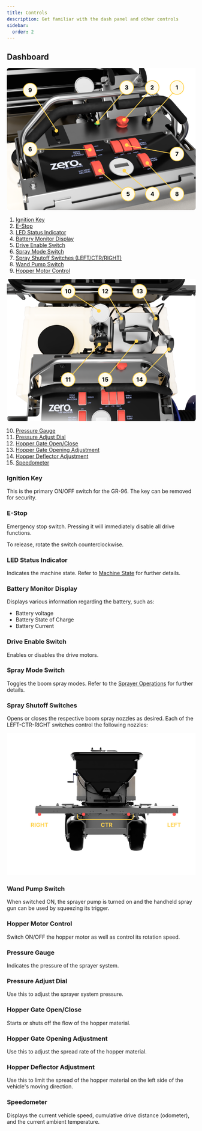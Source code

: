 ```yaml
---
title: Controls
description: Get familiar with the dash panel and other controls
sidebar:
  order: 2
---
```


## Dashboard

![Lower Dashboard Controls](../../../assets/images/dashboard-2.png)

1. [Ignition Key](#ignition-key)
2. [E-Stop](#e-stop)
3. [LED Status Indicator](#led-status-indicator)
4. [Battery Monitor Display](#battery-monitor-display)
5. [Drive Enable Switch](#drive-enable-switch)
6. [Spray Mode Switch](#spray-mode-switch)
7. [Spray Shutoff Switches (LEFT/CTR/RIGHT)](#spray-shutoff-switches)
8. [Wand Pump Switch](#wand-pump-switch)
9. [Hopper Motor Control](#hopper-motor-control)


![Upper Dashboard Controls](../../../assets/images/dashboard-1.png)

10. [Pressure Gauge](#pressure-gauge)
11. [Pressure Adjust Dial](#pressure-adjust-dial)
12. [Hopper Gate Open/Close](#hopper-gate-openclose)
13. [Hopper Gate Opening Adjustment](#hopper-gate-opening-adjustment)
14. [Hopper Deflector Adjustment](#hopper-deflector-adjustment)
15. [Speedometer](#speedometer)

### Ignition Key

This is the primary ON/OFF switch for the GR-96. The key can be removed for security.

### E-Stop

Emergency stop switch. Pressing it will immediately disable all drive functions. 

To release, rotate the switch counterclockwise.

### LED Status Indicator

Indicates the machine state. Refer to [Machine State](/operations/machine-state/) for further details.

### Battery Monitor Display

Displays various information regarding the battery, such as:

* Battery voltage
* Battery State of Charge
* Battery Current

### Drive Enable Switch

Enables or disables the drive motors.

### Spray Mode Switch

Toggles the boom spray modes. Refer to the [Sprayer Operations](/operations/sprayer/) for further details.

### Spray Shutoff Switches

Opens or closes the respective boom spray nozzles as desired. Each of the LEFT-CTR-RIGHT switches control the following nozzles:

![Image showing which nozzle tips corresponds to which switch](../../../assets/images/spray-nozzles.png)

### Wand Pump Switch

When switched ON, the sprayer pump is turned on and the handheld spray gun can be used by squeezing its trigger.

### Hopper Motor Control

Switch ON/OFF the hopper motor as well as control its rotation speed.

### Pressure Gauge

Indicates the pressure of the sprayer system.

### Pressure Adjust Dial

Use this to adjust the sprayer system pressure.

### Hopper Gate Open/Close

Starts or shuts off the flow of the hopper material.

### Hopper Gate Opening Adjustment

Use this to adjust the spread rate of the hopper material.

### Hopper Deflector Adjustment

Use this to limit the spread of the hopper material on the left side of the vehicle's moving direction.

### Speedometer

Displays the current vehicle speed, cumulative drive distance (odometer), and the current ambient temperature.
